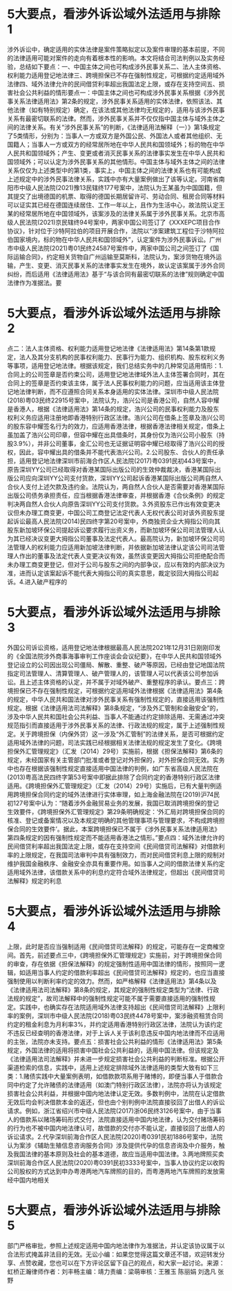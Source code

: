 # 5大要点，看涉外诉讼域外法适用与排除1

涉外诉讼中，确定适用的实体法律是案件策略拟定以及案件审理的基本前提，不同的法律适用可能对案件的走向有着根本性的影响。本文将结合司法判例以及实务经验，总结如下要点：一、中国主体之间也可构成涉外民事关系二、法人主体资格、权利能力适用登记地法律三、跨境担保已不存在强制性规定，可根据约定适用域外法律四、域外法律允许的民间借贷利率超出我国法定上限，或存在支持空间五、损害社会公共利益的情形要点一：中国主体之间也可构成涉外民事关系根据《涉外民事关系法律适用法》第2条的规定，涉外民事关系适用的实体法律，依照该法、其他法律（如有特别规定）确定，在该法或其他法律均无规定的，适用与该涉外民事关系有最密切联系的法律。然而，涉外民事关系并不仅仅指中国主体与域外主体之间的法律关系。有关“涉外民事关系”的判断，《法律适用法解释（一）》第1条规定了5类情形，分别为：当事人一方或双方是外国公民、外国法人或者其他组织、无国籍人；当事人一方或双方的经常居所地在中华人民共和国领域外；标的物在中华人民共和国领域外；产生、变更或者消灭民事关系的法律事实发生在中华人民共和国领域外；可以认定为涉外民事关系的其他情形。中国主体与域外主体之间的法律关系仅仅为上述类型中的第1类，事实上，中国主体之间的法律关系也有可能构成上述规定中的涉外民事法律关系，实践中亦有大量案例做出了该等认定。河南省南阳市中级人民法院(2021)豫13民辖终177号案中，法院认为王某虽为中国国籍，但其提交了出境德国的机票、取得的德国长期居留许可、劳动合同、租房合同等材料可以证实其已经在德国连续居住、工作一年以上，且作为生活中心，故法院认定王某的经常居所地在中国领域外，该案涉及的法律关系属于涉外民事关系。北京市高级人民法院(2021)京民辖终94号案中，两家中国公司签订了《XXXEPC项目合作协议》，针对位于沙特阿拉伯的项目开展合作，法院以“涉案建筑工程位于沙特阿拉伯国家境内，标的物在中华人民共和国领域外”，认定案件为涉外民事诉讼。广州市中级人民法院(2021)粤01民终24587号案件中，两家中国公司之间签订了《国际运输合同》，约定相关货物自广州运输至莫斯科，法院认为，案涉货物在境外运输，产生、变更、消灭民事关系的法律事实发生在境外，故认定该案属于涉外合同纠纷，而后适用《法律适用法》基于“与该合同有最密切联系的法律”规则确定中国法律作为准据法。要

# 5大要点，看涉外诉讼域外法适用与排除2

点二：法人主体资格、权利能力适用登记地法律《法律适用法》第14条第1款规定，法人及其分支机构的民事权利能力、民事行为能力、组织机构、股东权利义务等事项，适用登记地法律。根据该规定，我们总结实务中的几种常见适用情形：1.合同上的公司签章是否约束公司，适用登记地法律域外法人主体签署合同时，其在合同上的签章是否约束该主体，属于法人民事权利能力的问题，应当适用该主体登记地法律判断，而不应遵照合同关系本身适用的实体法律。深圳市中级人民法院(2018)粤03民终22915号案中，法院认为，浩兴公司是香港公司，自然人容中耀是香港人，根据《法律适用法》第14条的规定，浩兴公司的民事权利能力及股东权利义务应适用注册地即香港特别行政区法律。浩兴公司在借条上签章及浩兴公司的股东容中耀签名行为的效力，应适用香港法律，根据香港法律相关规定，借条上虽加盖了浩兴公司印章，但容中耀在出具借条时，其身份仅为浩兴公司小股东（持股3.9%），并非公司董事，金汇公司也无证据证明容中耀已经取得了浩兴公司的授权，因此，容中耀出具的借条并不能代表浩兴公司。2.公司股东、合伙人的责任承担，适用登记地法律深圳市前海合作区人民法院(2017)粤0391民初443号案中，原告深圳YY公司已经取得对香港某国际出版公司的生效仲裁裁决，香港某国际出版公司应向深圳YY公司支付货款，深圳YY公司起诉香港某国际出版公司两自然人合伙人支付上述欠款及违约金。法院认为，两自然人合伙人是否需要对香港某国际出版公司债务承担责任，应当根据香港法律审查，并根据香港《合伙条例》的规定判决两自然人合伙人向原告深圳YY公司支付货款。3.外资股东已作出有效变更决议但未办理工商变更，中国公司工商登记法定代表人无权代表公司对该外资股东提起诉讼最高人民法院(2014)民四终字第20号案中，外商独资企业大拇指公司向其股东新加坡环保公司提起诉讼要求履行出资义务，而新加坡环保公司司法管理人认为其已经决议变更大拇指公司董事及法定代表人。最高院认为，新加坡环保公司司法管理人的权利能力应适用新加坡法律判断，并依据新加坡法律认定该公司司法管理人作出的董事及法定代表人变更决议有效，虽然该变更因大拇指公司拒绝配合而未办理工商变更登记，但对于公司与股东之间的内部争议，应以有效的内部决议为准，进而认定该案起诉不能代表大拇指公司的真实意思，裁定驳回大拇指公司起诉。4.进入破产程序的

# 5大要点，看涉外诉讼域外法适用与排除3

外国公司诉讼资格，适用登记地法律根据最高人民法院2021年12月31日刚刚印发的《全国法院涉外商事海事审判工作座谈会会议纪要》，在中华人民共和国领域外登记设立的公司因出现公司僵局、解散、重整、破产等原因，已经由登记地国法院指定司法管理人、清算管理人、破产管理人的，该管理人可以代表该公司参加诉讼。且上述主体资格的认定，并不属于对域外破产、重整程序的承认。要点三：跨境担保已不存在强制性规定，可根据约定适用域外法律根据《法律适用法》第4条的规定，中华人民共和国法律对涉外民事关系有强制性规定的，直接适用该强制性规定。根据《法律适用法司法解释》第8条规定，“涉及外汇管制和金融安全”的，涉及中华人民共和国社会公共利益、当事人不能通过约定排除适用、无需通过冲突规范指引而直接适用于涉外民事关系的法律、行政法规的规定，属于上述强制性规定。关于跨境担保（内保外贷）这一涉及“外汇管制”的法律关系，是否可根据约定适用域外法律的问题，司法实践已经根据相关法律法规的规定发生了变化。《跨境担保外汇管理规定》（汇发（2014）29号）实施前，根据《担保法解释》第6条的规定，未经国家有关主管部门批准或者登记对外担保的，对外担保合同无效。实务中也存在根据该强制性规定直接适用中国法律的判例，如广东省高级人民法院在(2013)粤高法民四终字第53号案中即据此排除了合同约定的香港特别行政区法律适用。《跨境担保外汇管理规定》（汇发（2014）29号）实施后，已有大量判例适用跨境担保合同约定的域外法律进行实体审理，如上海金融法院在(2019)沪74民初127号案中认为：“随着涉外金融贸易业务的发展，我国已取消跨境担保的登记生效要件，《跨境担保外汇管理规定》第29条明确规定：‘外汇局对跨境担保合同的核准、登记或备案情况以及本规定明确的其他管理事项与管理要求，不构成跨境担保合同的生效要件’。据此，本案跨境担保已不属于《涉外民事关系法律适用法》第四条规定的因有强制性规定而不能适用香港法之情形。”要点四：域外法律允许的民间借贷利率超出我国法定上限，或存在支持空间《民间借贷司法解释》对借款利率的上限规定，在我国司法审判中具有强制效力，而对民间借贷利息上限的规制对维护我国金融秩序、金融安全亦具有重要作用。如当事人之间的借款法律关系约定适用域外法律，该借款关系中的利息约定符合域外法律规定，但超出《民间借贷司法解释》规定的利息

# 5大要点，看涉外诉讼域外法适用与排除4

上限，此时是否应当强制适用《民间借贷司法解释》的规定，可能存在一定商榷空间。首先，前述要点三中，《跨境担保外汇管理规定》实施前，对于跨境担保合同的审查，存在依据《担保法解释》的规定强制性适用中国法律的情形，按照同一逻辑，如适用当事人约定的借款利率超出《民间借贷司法解释》规定的，也应当直接强制使用以判断利率约定的效力。然而，如严格解释《法律适用法》第4条以及《法律适用法司法解释》第8条的规定，其规定的强制性规定类型为“法律、行政法规的规定”，故司法解释中的强制性规定可能不属于需要直接适用的强制性规定。实践中，也确实存在法院适用域外法律支持超出《民间借贷司法解释》上限利率的案例，深圳市中级人民法院(2018)粤03民终4478号案中，案涉融资租赁合同约定的租金利息为月利率3%，并约定适用香港特别行政区法律，法院认为该约定不违反已经查明的香港法律，对于上诉人关于该利息违反中国内地法律而不应适用的主张，法院亦未支持。要点五：损害社会公共利益的情形《法律适用法》第5条规定，外国法律的适用将损害中国社会公共利益的，适用中国法律。但该规定及《法律适用法司法解释》并未进一步规定损害社会公共利益的判断标准。根据公开渠道检索的信息，实践中，适用上述规定排除域外法律适用的类型大致有如下三类：1.赌债实践中大量案例表明，如借款款项系用于赌博的，即便当事人于借款合同中约定了允许赌债的法律适用（如澳门特别行政区法律），法院亦将认为该规定损害社会公共利益，并根据中国内地法律认定无效。多数判例中，法院在认定借款无效后均会判决借款本金的返还，但也由个别判例中法院直接驳回了出借人的诉讼请求。例如，浙江省绍兴市中级人民法院(2017)浙06民终3126号案中，由于当事人的借款系以赌场筹码形式交付，法院直接适用中国内地法律，认为交付赌场筹码的行为也不被中国内地法律认可，故借款的交付亦不能认定，直接驳回了出借人的诉讼请求。2.代孕深圳前海合作区人民法院(2020)粤0391民初1886号案中，法院认为案涉《辅助生殖信息咨询服务合同》涉及提供代孕的信息咨询及中介服务，触及我国法律的基本原则及社会的基本道德，故应当适用中国法律。3.两地牌照买卖深圳前海合作区人民法院(2020)粤0391民初3333号案中，当事人协议约定以收购公司股权的方式达到申办粤港两地汽车牌照的目的，而粤港两地汽车牌照的发放需经中国内地相关

# 5大要点，看涉外诉讼域外法适用与排除5

部门严格审批，参照上述规定适用中国内地法律作为准据法，并认定该协议属于以合法形式掩盖非法目的无效。无讼小编：如果您觉得这篇文章还不错，欢迎转发分享、点赞收藏，您也可以在下方评论区留下自己的观点，和大家一起讨论。来源：虹桥正瀚律师作者：刘丰畅主编：靖力责编：梁萌审核：王雅玉 陈丽娟 刘逸凡 张野


